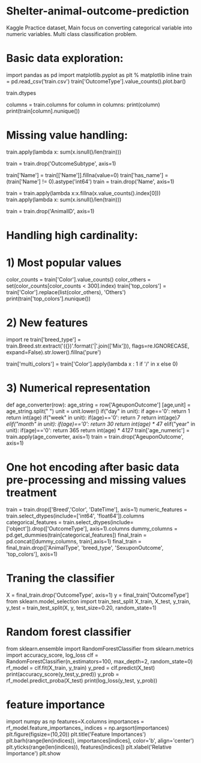 # Shelter-animal-outcome-prediction
Kaggle Practice dataset, Main focus on converting categorical variable into numeric variables.
Multi class classification problem.

# Basic data exploration:
import pandas as pd
import matplotlib.pyplot as plt
% matplotlib inline
train = pd.read_csv('train.csv')
train['OutcomeType'].value_counts().plot.bar()

train.dtypes

columns = train.columns
for column in columns:
    print(column)
    print(train[column].nunique())
    
# Missing value handling:
train.apply(lambda x: sum(x.isnull()/len(train)))

train = train.drop('OutcomeSubtype', axis=1)

train['Name'] = train[['Name']].fillna(value=0)
train['has_name'] = (train['Name'] != 0).astype('int64')
train = train.drop('Name', axis=1)

train = train.apply(lambda x:x.fillna(x.value_counts().index[0]))
train.apply(lambda x: sum(x.isnull()/len(train)))

train = train.drop('AnimalID', axis=1)

# Handling high cardinality:

# 1) Most popular values
color_counts = train['Color'].value_counts()
color_others = set(color_counts[color_counts < 300].index)
train['top_colors'] = train['Color'].replace(list(color_others), 'Others')
print(train['top_colors'].nunique())

# 2) New features
import re
train['breed_type'] = train.Breed.str.extract('({})'.format('|'.join(['Mix'])), 
                        flags=re.IGNORECASE, expand=False).str.lower().fillna('pure')
                        
train['multi_colors'] = train['Color'].apply(lambda x : 1 if '/' in x else 0)
                        
# 3) Numerical representation
def age_converter(row):
    age_string = row['AgeuponOutcome']
    [age,unit] = age_string.split(" ")
    unit = unit.lower()
    if("day" in unit):
        if age=='0': return 1
        return int(age)
    if("week" in unit):
        if(age)=='0': return 7
        return int(age)*7
    elif("month" in unit):
        if(age)=='0': return 30
        return int(age) * 4*7
    elif("year" in unit):
        if(age)=='0': return 365
        return int(age) * 4*12*7
train['age_numeric'] = train.apply(age_converter, axis=1)
train = train.drop('AgeuponOutcome', axis=1)

# One hot encoding after basic data pre-processing and missing values treatment
train = train.drop(['Breed','Color', 'DateTime'], axis=1)
numeric_features = train.select_dtypes(include=['int64', 'float64']).columns
categorical_features = train.select_dtypes(include=['object']).drop(['OutcomeType'], axis=1).columns
dummy_columns = pd.get_dummies(train[categorical_features])
final_train = pd.concat([dummy_columns, train],axis=1)
final_train = final_train.drop(['AnimalType', 'breed_type', 'SexuponOutcome', 'top_colors'], axis=1)

# Traning the classifier
X = final_train.drop('OutcomeType', axis=1)
y = final_train['OutcomeType']
from sklearn.model_selection import train_test_split
X_train, X_test, y_train, y_test = train_test_split(X, y, test_size=0.20, random_state=1)

# Random forest classifier
from sklearn.ensemble import RandomForestClassifier
from sklearn.metrics import accuracy_score, log_loss
clf = RandomForestClassifier(n_estimators=100, max_depth=2,
                            random_state=0)
rf_model = clf.fit(X_train, y_train)
y_pred = clf.predict(X_test)
print(accuracy_score(y_test,y_pred))
y_prob = rf_model.predict_proba(X_test)
print(log_loss(y_test, y_prob))

# feature importance
import numpy as np
features=X.columns
importances = rf_model.feature_importances_
indices = np.argsort(importances)
plt.figure(figsize=(10,20))
plt.title('Feature Importances')
plt.barh(range(len(indices)), importances[indices], color='b', align='center')
plt.yticks(range(len(indices)), features[indices])
plt.xlabel('Relative Importance')
plt.show
